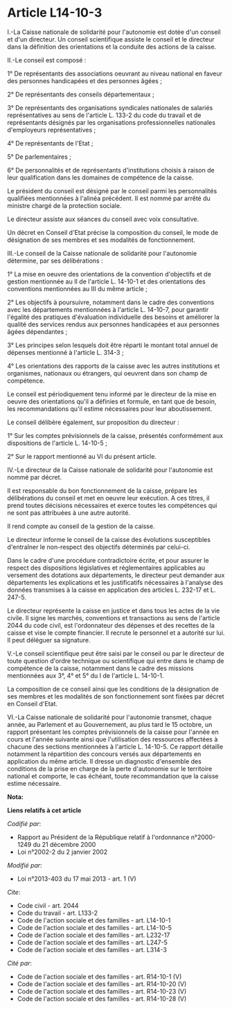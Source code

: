 # Article L14-10-3

I.-La Caisse nationale de solidarité pour l'autonomie est dotée d'un conseil et d'un directeur. Un conseil scientifique
assiste le conseil et le directeur dans la définition des orientations et la conduite des actions de la caisse. 

II.-Le conseil est composé : 

1° De représentants des associations oeuvrant au niveau national en faveur des personnes handicapées et des personnes
âgées ; 

2° De représentants des conseils départementaux ; 

3° De représentants des organisations syndicales nationales de salariés représentatives au sens de l'article L. 133-2 du code
du travail et de représentants désignés par les organisations professionnelles nationales d'employeurs représentatives ; 

4° De représentants de l'Etat ; 

5° De parlementaires ; 

6° De personnalités et de représentants d'institutions choisis à raison de leur qualification dans les domaines de compétence
de la caisse. 

Le président du conseil est désigné par le conseil parmi les personnalités qualifiées mentionnées à l'alinéa précédent. Il
est nommé par arrêté du ministre chargé de la protection sociale. 

Le directeur assiste aux séances du conseil avec voix consultative. 

Un décret en Conseil d'Etat précise la composition du conseil, le mode de désignation de ses membres et ses modalités de
fonctionnement. 

III.-Le conseil de la Caisse nationale de solidarité pour l'autonomie détermine, par ses délibérations : 

1° La mise en oeuvre des orientations de la convention d'objectifs et de gestion mentionnée au II de l'article L. 14-10-1 et
des orientations des conventions mentionnées au III du même article ; 

2° Les objectifs à poursuivre, notamment dans le cadre des conventions avec les départements mentionnées à l'article L.
14-10-7, pour garantir l'égalité des pratiques d'évaluation individuelle des besoins et améliorer la qualité des services
rendus aux personnes handicapées et aux personnes âgées dépendantes ; 

3° Les principes selon lesquels doit être réparti le montant total annuel de dépenses mentionné à l'article L. 314-3 ; 

4° Les orientations des rapports de la caisse avec les autres institutions et organismes, nationaux ou étrangers, qui
oeuvrent dans son champ de compétence. 

Le conseil est périodiquement tenu informé par le directeur de la mise en oeuvre des orientations qu'il a définies et
formule, en tant que de besoin, les recommandations qu'il estime nécessaires pour leur aboutissement. 

Le conseil délibère également, sur proposition du directeur : 

1° Sur les comptes prévisionnels de la caisse, présentés conformément aux dispositions de l'article L. 14-10-5 ; 

2° Sur le rapport mentionné au VI du présent article. 

IV.-Le directeur de la Caisse nationale de solidarité pour l'autonomie est nommé par décret. 

Il est responsable du bon fonctionnement de la caisse, prépare les délibérations du conseil et met en oeuvre leur exécution.
A ces titres, il prend toutes décisions nécessaires et exerce toutes les compétences qui ne sont pas attribuées à une autre
autorité. 

Il rend compte au conseil de la gestion de la caisse. 

Le directeur informe le conseil de la caisse des évolutions susceptibles d'entraîner le non-respect des objectifs déterminés
par celui-ci. 

Dans le cadre d'une procédure contradictoire écrite, et pour assurer le respect des dispositions législatives et
réglementaires applicables au versement des dotations aux départements, le directeur peut demander aux départements les
explications et les justificatifs nécessaires à l'analyse des données transmises à la caisse en application des articles L.
232-17 et L. 247-5. 

Le directeur représente la caisse en justice et dans tous les actes de la vie civile. Il signe les marchés, conventions et
transactions au sens de l'article 2044 du code civil, est l'ordonnateur des dépenses et des recettes de la caisse et vise le
compte financier. Il recrute le personnel et a autorité sur lui. Il peut déléguer sa signature. 

V.-Le conseil scientifique peut être saisi par le conseil ou par le directeur de toute question d'ordre technique ou
scientifique qui entre dans le champ de compétence de la caisse, notamment dans le cadre des missions mentionnées aux 3°, 4°
et 5° du I de l'article L. 14-10-1. 

La composition de ce conseil ainsi que les conditions de la désignation de ses membres et les modalités de son fonctionnement
sont fixées par décret en Conseil d'Etat. 

VI.-La Caisse nationale de solidarité pour l'autonomie transmet, chaque année, au Parlement et au Gouvernement, au plus tard
le 15 octobre, un rapport présentant les comptes prévisionnels de la caisse pour l'année en cours et l'année suivante ainsi
que l'utilisation des ressources affectées à chacune des sections mentionnées à l'article L. 14-10-5. Ce rapport détaille
notamment la répartition des concours versés aux départements en application du même article. Il dresse un diagnostic
d'ensemble des conditions de la prise en charge de la perte d'autonomie sur le territoire national et comporte, le cas
échéant, toute recommandation que la caisse estime nécessaire.

**Nota:**



**Liens relatifs à cet article**

_Codifié par_:

  - Rapport au Président de la République relatif à l'ordonnance n°2000-1249 du 21 décembre 2000
  - Loi n°2002-2 du 2 janvier 2002

_Modifié par_:

  - Loi n°2013-403 du 17 mai 2013 - art. 1 (V)

_Cite_:

  - Code civil - art. 2044
  - Code du travail - art. L133-2
  - Code de l'action sociale et des familles - art. L14-10-1
  - Code de l'action sociale et des familles - art. L14-10-5
  - Code de l'action sociale et des familles - art. L232-17
  - Code de l'action sociale et des familles - art. L247-5
  - Code de l'action sociale et des familles - art. L314-3

_Cité par_:

  - Code de l'action sociale et des familles - art. R14-10-1 (V)
  - Code de l'action sociale et des familles - art. R14-10-20 (V)
  - Code de l'action sociale et des familles - art. R14-10-23 (V)
  - Code de l'action sociale et des familles - art. R14-10-28 (V)

